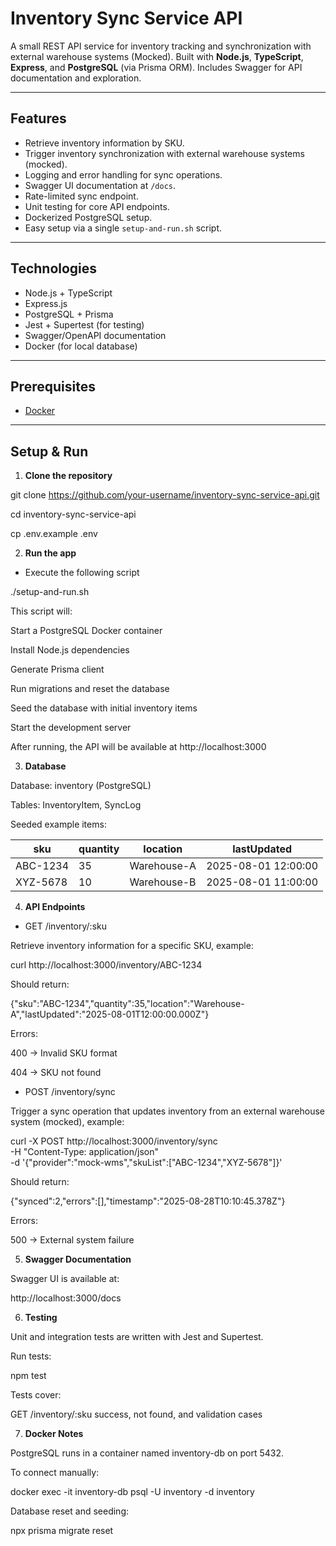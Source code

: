 # Inventory Sync Service API

A small REST API service for inventory tracking and synchronization with external warehouse systems (Mocked). Built with **Node.js**, **TypeScript**, **Express**, and **PostgreSQL** (via Prisma ORM). Includes Swagger for API documentation and exploration.

---

## Features

- Retrieve inventory information by SKU.
- Trigger inventory synchronization with external warehouse systems (mocked).
- Logging and error handling for sync operations.
- Swagger UI documentation at `/docs`.
- Rate-limited sync endpoint.
- Unit testing for core API endpoints.
- Dockerized PostgreSQL setup.
- Easy setup via a single `setup-and-run.sh` script.

---

## Technologies

- Node.js + TypeScript
- Express.js
- PostgreSQL + Prisma
- Jest + Supertest (for testing)
- Swagger/OpenAPI documentation
- Docker (for local database)

---

## Prerequisites

- [Docker](https://www.docker.com/)

---

## Setup & Run

1. **Clone the repository**

git clone https://github.com/your-username/inventory-sync-service-api.git

cd inventory-sync-service-api

cp .env.example .env


2. **Run the app**
- Execute the following script

./setup-and-run.sh

This script will:

Start a PostgreSQL Docker container

Install Node.js dependencies

Generate Prisma client

Run migrations and reset the database

Seed the database with initial inventory items

Start the development server


After running, the API will be available at http://localhost:3000


3. **Database**

Database: inventory (PostgreSQL)

Tables: InventoryItem, SyncLog

Seeded example items:

| sku       | quantity | location    | lastUpdated           |
|-----------|----------|------------|----------------------|
| ABC-1234  | 35       | Warehouse-A| 2025-08-01 12:00:00  |
| XYZ-5678  | 10       | Warehouse-B| 2025-08-01 11:00:00  |


4. **API Endpoints**

- GET /inventory/:sku

Retrieve inventory information for a specific SKU, example:

curl http://localhost:3000/inventory/ABC-1234

Should return:

{"sku":"ABC-1234","quantity":35,"location":"Warehouse-A","lastUpdated":"2025-08-01T12:00:00.000Z"}

Errors:

400 → Invalid SKU format

404 → SKU not found

- POST /inventory/sync

Trigger a sync operation that updates inventory from an external warehouse system (mocked), example:

curl -X POST http://localhost:3000/inventory/sync \
  -H "Content-Type: application/json" \
  -d '{"provider":"mock-wms","skuList":["ABC-1234","XYZ-5678"]}'

Should return:

{"synced":2,"errors":[],"timestamp":"2025-08-28T10:10:45.378Z"}

Errors:

500 → External system failure


5. **Swagger Documentation**

Swagger UI is available at:

http://localhost:3000/docs


6. **Testing**

Unit and integration tests are written with Jest and Supertest.

Run tests:

npm test

Tests cover:

GET /inventory/:sku success, not found, and validation cases


7. **Docker Notes**

PostgreSQL runs in a container named inventory-db on port 5432.

To connect manually:

docker exec -it inventory-db psql -U inventory -d inventory

Database reset and seeding:

npx prisma migrate reset



